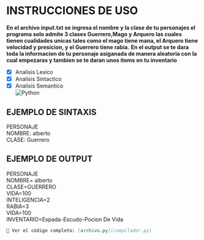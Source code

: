 # INSTRUCCIONES DE USO
**En el archivo input.txt se ingresa el nombre y la clase de tu personajes el programa solo admite 3 clases Guerrero,Mago y Arquero las cuales tienen cualidades unicas tales como el mago tiene mana, el Arquero tiene
velocidad y presicion, y el Guerrero tiene rabia.**
**En el output se te dara toda la informacion de tu personaje asiganada de manera aleatoria con la cual empezaras y tambien se te daran unos items en tu inventario**
- [x] Analisis Lexico  
- [x] Analisis Sintactico  
- [x] Analisis Semantico  
![Python](https://img.shields.io/badge/python-3.11-blue)     
## EJEMPLO DE SINTAXIS
PERSONAJE  
NOMBRE: alberto  
CLASE: Guerrero  

## EJEMPLO DE OUTPUT
PERSONAJE  
NOMBRE= alberto  
CLASE=GUERRERO  
VIDA=100  
INTELIGENCIA=2  
RABIA=3  
VIDA=100  
INVENTARIO=Espada-Escudo-Pocion De Vida  


```md
📄 Ver el código completo: [archivo.py](compilador.py)
